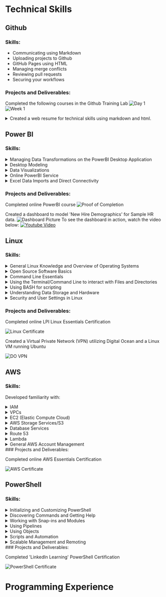 # Technical Skills
## Github 
### Skills:
- Communicating using Markdown
- Uploading projects to Github
- GitHub Pages using HTML
- Managing merge conflicts
- Reviewing pull requests
- Securing your workflows

### Projects and Deliverables:
Completed the following courses in the Github Training Lab
![Day 1](https://raw.githubusercontent.com/czehentner98/Technical-Skills-Resume/master/Screen%20Shot%202019-09-30%20at%208.49.46%20PM.png)
![Week 1](https://raw.githubusercontent.com/czehentner98/Technical-Skills-Resume/master/Screen%20Shot%202019-09-30%20at%208.50.11%20PM.png)
<details>
<summary>Created a web resume for technical skills using markdown and html.</summary>
  This leveraged different skills such as html programming, uploading and inserting images, and commiting updates to the master branch. Most of my focus in creating this template was placed on taking the Jekyll template and customizing it. Github has a set of standard themes for webpages, so I was able to find the html file for the "architect" theme and make personal changes from there such as: adding my headshot and personal information to the sidebar, changing the default header (my repository name) to a customized title and subtitle, and formatting text within the body of the page. 
  
   The biggest issue I ran into was getting the headshot image to appear on the page. It was my understanding that in order to get an image to appear in Github, I would have to have the image in my repository and format the source based on its location within my repository. After several failed attempts at getting this to work, I tried adding the web address of the image as the source and the picture began showing up on my page. 
</details>


## Power BI
### Skills:
<details>
<summary>Managing Data Transformations on the PowerBI Desktop Application</summary>
  -
</details>  
<details>
<summary>Desktop Modeling</summary>
  -giuiguho
</details> 
<details>
<summary>Data Visualizations</summary>
  
  - Developed familiarity with creating standard graphs and charts as well as PowerBI specific graphics like waterfalls and funnel charts.
  
  - Adding filters/slicers to change reports
  
  - Showing max, min, trends, averages, and forecasts
  
  - Drilling down to look at data visuals in a hierarchy
</details>  
<details>
<summary>Online PowerBI Service</summary>
  
  - Used 'Quick Insight Generators. PowerBI uses algorithms to look for significant trends and facts within data.
  
  - Pinning visuals from one dashboard to another and embedding media sources and text via widgets.
  
  - Organizing navigation pane using featured/favorite dashboards and filtering dashboard based on who created it.
  
  - Exposure to setting alerts to track data changes and using the 'Admin Portal' to track user usage.
</details>  
<details>
<summary>Excel Data Imports and Direct Connectivity</summary>
  -hviyvyv
</details> 

### Projects and Deliverables:
Completed online PowerBI course
![Proof of Completion](https://raw.githubusercontent.com/czehentner98/Technical-Skills-Resume/master/Proof%20of%20PowerBI%20Completion.png)

Created a dashboard to model 'New Hire Demographics' for Sample HR data.
![Dashboard Picture](https://raw.githubusercontent.com/czehentner98/Technical-Skills-Resume/master/HR%20Dashboard.png)
To see the dashboard in action, watch the video below:
[![Youtube Video](https://i.ytimg.com/vi/gQOR47AbiPs/hqdefault.jpg)](https://www.youtube.com/watch?v=gQOR47AbiPs&feature=youtu.be)

## Linux
### Skills:
<details>
<summary>General Linux Knowledge and Overview of Operating Systems</summary>
  -
</details>  
<details>
<summary>Open Source Software Basics</summary>
  -
</details> 
<details>
<summary>Command Line Essentials</summary>
  - 
</details>  
<details>
<summary>Using the Terminal/Command Line to interact with Files and Directories</summary>
  - 
</details>  
<details>
<summary>Using BASH for scripting</summary>
  -
</details> 
<details>
<summary>Understanding Data Storage and Hardware</summary>
  -
</details> 
<details>
<summary>Security and User Settings in Linux</summary>
  -
</details> 

### Projects and Deliverables:
Completed online LPI Linux Essentials Certification

![Linux Certificate](https://github.com/czehentner98/Technical-Skills-Resume/blob/master/Linux%20Certificate.PNG?raw=true)

Created a Virtual Private Network (VPN) utilizing Digital Ocean and a Linux VM running Ubuntu

![DO VPN](https://raw.githubusercontent.com/czehentner98/Technical-Skills-Resume/master/Digital%20Ocean%20VPN.png)

## AWS
### Skills:
Developed familiarity with:
<details>
<summary>IAM</summary>
     IAM allows you to create user accounts to use the same aws services with you. The five main steps to activate IAM are: deleting root access keys, activating multi-factor authentication key on the root account, create individual IAM users and designate permissions/access on the basis of what they need, use groups to assign permissions, and apply a password policy
</details>  
<details>
<summary>VPCs</summary>
     A VPC is a private subsection of AWS that you control and put resources into. This is the equivalent of having your own private facebook profile (others can only access it if you give them access). Your VPC also provides internet to AWS. NACL (Network Access Control Lists) are essentially user defined "firewalls" where the user defined the rules for inbound and outbound traffic to the VPC.
</details> 
<details>
<summary>EC2 (Elastic Compute Cloud)</summary>
     EC2 creates a vm desktop computer within AWS, allowing you to launch as many or as few virtual servers as you need, configure security, and manage storage. To launch an EC2 Instance INCLUDE STEPS HERE
</details>  
<details>
<summary>AWS Storage Services/S3</summary>
     S3 is an online bulk storage service that allows the stored items to be accessed from any device. Objects are stored in S3 buckets, and files can be created and stored in these buckets to help organize objects. To decrease latency, choose the region closest to you for your bucket. S3 also allows object versioning and lifecycle management.
</details>  
<details>
<summary>Database Services</summary>
     AWS offers two services for the creation of databases: RDS (based on SQL) and DynamoDB (not based on SQL). RDS Databases are stored on private subnets, but ssh tunneling allows EC2 instances to connect these databases to the internet so they can be used. 
</details> 
<details>
<summary>Route 53</summary>
     Can register a domain name via the AWS DNS server.
</details> 
<details>
<summary>Lambda</summary>
     Creates application code without having to run on a server. Will eventually replace EC2 instances.
</details> 
<details>
<summary>General AWS Account Management</summary>
     SNS lets users create their own "topics" to receive notifications about; whenever a specified event occurs, an email or text message can be sent to any user who subscribes to the SNS messages. AWS also offers several account management tools like CloudWatch and CloudTrail. CloudWatch makes monitoring AWS resources easy by calculating useful metrics for service usage and these metrics can in turn be used to trigger actions, like alarms.
</details> 
### Projects and Deliverables:

Completed online AWS Essentials Certification

![AWS Certificate](https://github.com/czehentner98/Technical-Skills-Resume/blob/master/AWS%20Certificate.PNG?raw=true)

## PowerShell
### Skills:
<details>
<summary>Initializing and Customizing PowerShell</summary>
  -
</details>  
<details>
<summary>Discovering Commands and Getting Help</summary>
  -
</details> 
<details>
<summary>Working with Snap-ins and Modules</summary>
  - 
</details>  
<details>
<summary>Using Pipelines</summary>
  - 
</details>  
<details>
<summary>Using Objects</summary>
  -
</details> 
<details>
<summary>Scripts and Automation</summary>
  -
</details>
<details>
<summary>Scalable Management and Remoting</summary>
  -
</details>
### Projects and Deliverables:

Completed 'LinkedIn Learning' PowerShell Certification

![PowerShell Certificate](https://raw.githubusercontent.com/czehentner98/Technical-Skills-Resume/master/PowerShell%20Training.png)

# Programming Experience

